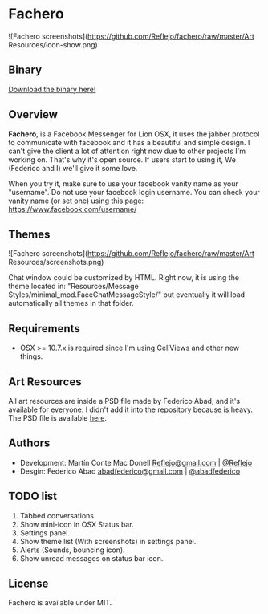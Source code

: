 # Fachero

![Fachero screenshots](https://github.com/Reflejo/fachero/raw/master/Art Resources/icon-show.png)

## Binary

[Download the binary here!](https://docs.google.com/uc?export=download&id=0B3ePxTb-QRumTnVaYU5SRUk1ZnM)

## Overview

**Fachero**, is a Facebook Messenger for Lion OSX, it uses the jabber protocol to communicate with facebook and it has a beautiful and simple design. I can't give the client a lot of attention right now due to other projects I'm working on. That's why it's open source. If users start to using it, We (Federico and I) we'll give it some love.

When you try it, make sure to use your facebook vanity name as your "username". Do not use your facebook login username. You can check your vanity name (or set one) using this page: <https://www.facebook.com/username/>

## Themes

![Fachero screenshots](https://github.com/Reflejo/fachero/raw/master/Art Resources/screenshots.png)

Chat window could be customized by HTML. Right now, it is using the theme located in: "Resources/Message Styles/minimal_mod.FaceChatMessageStyle/" but eventually it will load automatically all themes in that folder.

## Requirements

 * OSX >= 10.7.x is required since I'm using CellViews and other new things.

## Art Resources

All art resources are inside a PSD file made by Federico Abad, and it's available for everyone. I didn't add it into the repository because is heavy. The PSD file is available [here](https://docs.google.com/uc?export=download&id=0B3ePxTb-QRumRWt6ZTJMVjhGbkE).

## Authors

 * Development: Martín Conte Mac Donell <Reflejo@gmail.com> | [@Reflejo](https://twitter.com/reflejo)
 * Desgin: Federico Abad <abadfederico@gmail.com> | [@abadfederico](https://twitter.com/abadfederico)

## TODO list

 1. Tabbed conversations.
 2. Show mini-icon in OSX Status bar.
 3. Settings panel.
 4. Show theme list (With screenshots) in settings panel.
 5. Alerts (Sounds, bouncing icon).
 6. Show unread messages on status bar icon.
 
## License

Fachero is available under MIT.
